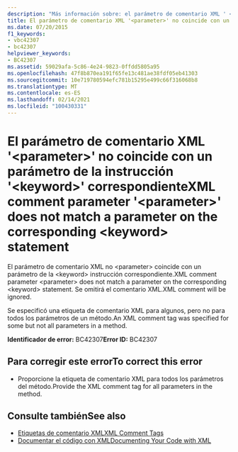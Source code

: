 ```yaml
---
description: "Más información sobre: el parámetro de comentario XML ' <parameter> ' no coincide con un parámetro en la <keyword> instrucción correspondiente"
title: El parámetro de comentario XML '<parameter>' no coincide con un parámetro de la instrucción '<keyword>' correspondiente
ms.date: 07/20/2015
f1_keywords:
- vbc42307
- bc42307
helpviewer_keywords:
- BC42307
ms.assetid: 59029afa-5c86-4e24-9823-0ffdd5805a95
ms.openlocfilehash: 47f8b870ea191f65fe13c481ae38fdf05eb41303
ms.sourcegitcommit: 10e719780594efc781b15295e499c66f316068b8
ms.translationtype: MT
ms.contentlocale: es-ES
ms.lasthandoff: 02/14/2021
ms.locfileid: "100430331"
---
```

# <a name="xml-comment-parameter-parameter-does-not-match-a-parameter-on-the-corresponding-keyword-statement"></a><span data-ttu-id="3dd19-103">El parámetro de comentario XML '\<parameter>' no coincide con un parámetro de la instrucción '\<keyword>' correspondiente</span><span class="sxs-lookup"><span data-stu-id="3dd19-103">XML comment parameter '\<parameter>' does not match a parameter on the corresponding \<keyword> statement</span></span>

<span data-ttu-id="3dd19-104">El parámetro de comentario XML no \<parameter> coincide con un parámetro de la \<keyword> instrucción correspondiente.</span><span class="sxs-lookup"><span data-stu-id="3dd19-104">XML comment parameter \<parameter> does not match a parameter on the corresponding \<keyword> statement.</span></span> <span data-ttu-id="3dd19-105">Se omitirá el comentario XML.</span><span class="sxs-lookup"><span data-stu-id="3dd19-105">XML comment will be ignored.</span></span>  
  
 <span data-ttu-id="3dd19-106">Se especificó una etiqueta de comentario XML para algunos, pero no para todos los parámetros de un método.</span><span class="sxs-lookup"><span data-stu-id="3dd19-106">An XML comment tag was specified for some but not all parameters in a method.</span></span>  
  
 <span data-ttu-id="3dd19-107">**Identificador de error:** BC42307</span><span class="sxs-lookup"><span data-stu-id="3dd19-107">**Error ID:** BC42307</span></span>  
  
## <a name="to-correct-this-error"></a><span data-ttu-id="3dd19-108">Para corregir este error</span><span class="sxs-lookup"><span data-stu-id="3dd19-108">To correct this error</span></span>  
  
- <span data-ttu-id="3dd19-109">Proporcione la etiqueta de comentario XML para todos los parámetros del método.</span><span class="sxs-lookup"><span data-stu-id="3dd19-109">Provide the XML comment tag for all parameters in the method.</span></span>  
  
## <a name="see-also"></a><span data-ttu-id="3dd19-110">Consulte también</span><span class="sxs-lookup"><span data-stu-id="3dd19-110">See also</span></span>

- [<span data-ttu-id="3dd19-111">Etiquetas de comentario XML</span><span class="sxs-lookup"><span data-stu-id="3dd19-111">XML Comment Tags</span></span>](../language-reference/xmldoc/index.md)
- [<span data-ttu-id="3dd19-112">Documentar el código con XML</span><span class="sxs-lookup"><span data-stu-id="3dd19-112">Documenting Your Code with XML</span></span>](../programming-guide/program-structure/documenting-your-code-with-xml.md)
